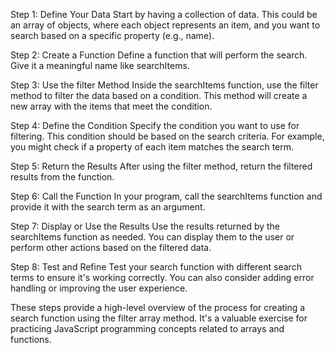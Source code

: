 Step 1: Define Your Data
Start by having a collection of data. This could be an array of objects, where each object represents an item, and you want to search based on a specific property (e.g., name).

Step 2: Create a Function
Define a function that will perform the search. Give it a meaningful name like searchItems.

Step 3: Use the filter Method
Inside the searchItems function, use the filter method to filter the data based on a condition. This method will create a new array with the items that meet the condition.

Step 4: Define the Condition
Specify the condition you want to use for filtering. This condition should be based on the search criteria. For example, you might check if a property of each item matches the search term.

Step 5: Return the Results
After using the filter method, return the filtered results from the function.

Step 6: Call the Function
In your program, call the searchItems function and provide it with the search term as an argument.

Step 7: Display or Use the Results
Use the results returned by the searchItems function as needed. You can display them to the user or perform other actions based on the filtered data.

Step 8: Test and Refine
Test your search function with different search terms to ensure it's working correctly. You can also consider adding error handling or improving the user experience.

These steps provide a high-level overview of the process for creating a search function using the filter array method. It's a valuable exercise for practicing JavaScript programming concepts related to arrays and functions.
